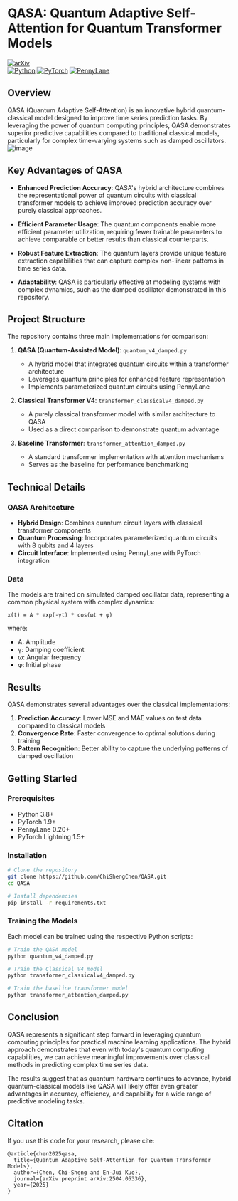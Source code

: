 # QASA: Quantum Adaptive Self-Attention for Quantum Transformer Models 
[![arXiv](https://img.shields.io/badge/arXiv-2504.05336-b31b1b.svg?style=flat-square)](https://arxiv.org/abs/2504.05336)  
[![Python](https://img.shields.io/badge/Python-3.8%2B-blue)](https://www.python.org/)
[![PyTorch](https://img.shields.io/badge/PyTorch-2.0%2B-orange)](https://pytorch.org/)
[![PennyLane](https://img.shields.io/badge/PennyLane-0.30%2B-green)](https://pennylane.ai/)

## Overview
QASA (Quantum Adaptive Self-Attention) is an innovative hybrid quantum-classical model designed to improve time series prediction tasks. By leveraging the power of quantum computing principles, QASA demonstrates superior predictive capabilities compared to traditional classical models, particularly for complex time-varying systems such as damped oscillators.
![image](https://github.com/user-attachments/assets/e419e626-649f-4a01-b5b4-a51fc4e6961d)


## Key Advantages of QASA

- **Enhanced Prediction Accuracy**: QASA's hybrid architecture combines the representational power of quantum circuits with classical transformer models to achieve improved prediction accuracy over purely classical approaches.
  
- **Efficient Parameter Usage**: The quantum components enable more efficient parameter utilization, requiring fewer trainable parameters to achieve comparable or better results than classical counterparts.
  
- **Robust Feature Extraction**: The quantum layers provide unique feature extraction capabilities that can capture complex non-linear patterns in time series data.
  
- **Adaptability**: QASA is particularly effective at modeling systems with complex dynamics, such as the damped oscillator demonstrated in this repository.

## Project Structure

The repository contains three main implementations for comparison:

1. **QASA (Quantum-Assisted Model)**: `quantum_v4_damped.py`
   - A hybrid model that integrates quantum circuits within a transformer architecture
   - Leverages quantum principles for enhanced feature representation
   - Implements parameterized quantum circuits using PennyLane

2. **Classical Transformer V4**: `transformer_classicalv4_damped.py`
   - A purely classical transformer model with similar architecture to QASA
   - Used as a direct comparison to demonstrate quantum advantage

3. **Baseline Transformer**: `transformer_attention_damped.py`
   - A standard transformer implementation with attention mechanisms
   - Serves as the baseline for performance benchmarking

## Technical Details

### QASA Architecture
- **Hybrid Design**: Combines quantum circuit layers with classical transformer components
- **Quantum Processing**: Incorporates parameterized quantum circuits with 8 qubits and 4 layers
- **Circuit Interface**: Implemented using PennyLane with PyTorch integration

### Data
The models are trained on simulated damped oscillator data, representing a common physical system with complex dynamics:
```
x(t) = A * exp(-γt) * cos(ωt + φ)
```
where:
- A: Amplitude
- γ: Damping coefficient
- ω: Angular frequency
- φ: Initial phase

## Results

QASA demonstrates several advantages over the classical implementations:

1. **Prediction Accuracy**: Lower MSE and MAE values on test data compared to classical models
2. **Convergence Rate**: Faster convergence to optimal solutions during training
3. **Pattern Recognition**: Better ability to capture the underlying patterns of damped oscillation

## Getting Started

### Prerequisites
- Python 3.8+
- PyTorch 1.9+
- PennyLane 0.20+
- PyTorch Lightning 1.5+

### Installation
```bash
# Clone the repository
git clone https://github.com/ChiShengChen/QASA.git
cd QASA

# Install dependencies
pip install -r requirements.txt
```

### Training the Models
Each model can be trained using the respective Python scripts:

```bash
# Train the QASA model
python quantum_v4_damped.py

# Train the Classical V4 model
python transformer_classicalv4_damped.py

# Train the baseline transformer model
python transformer_attention_damped.py
```

## Conclusion

QASA represents a significant step forward in leveraging quantum computing principles for practical machine learning applications. The hybrid approach demonstrates that even with today's quantum computing capabilities, we can achieve meaningful improvements over classical methods in predicting complex time series data.

The results suggest that as quantum hardware continues to advance, hybrid quantum-classical models like QASA will likely offer even greater advantages in accuracy, efficiency, and capability for a wide range of predictive modeling tasks. 

## Citation

If you use this code for your research, please cite:

```
@article{chen2025qasa,
  title={Quantum Adaptive Self-Attention for Quantum Transformer Models},
  author={Chen, Chi-Sheng and En-Jui Kuo},
  journal={arXiv preprint arXiv:2504.05336},
  year={2025}
}
```
